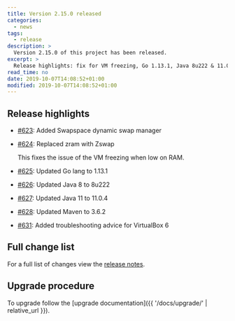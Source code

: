 ```yaml
---
title: Version 2.15.0 released
categories:
  - news
tags:
  - release
description: >
  Version 2.15.0 of this project has been released.
excerpt: >
  Release highlights: fix for VM freezing, Go 1.13.1, Java 8u222 & 11.0.4, Maven 3.6.2...
read_time: no
date: 2019-10-07T14:08:52+01:00
modified: 2019-10-07T14:08:52+01:00
---
```


## Release highlights

* [#623](https://github.com/gantsign/development-environment/pull/623):
  Added Swapspace dynamic swap manager
* [#624](https://github.com/gantsign/development-environment/pull/624):
  Replaced zram with Zswap

    This fixes the issue of the VM freezing when low on RAM.

* [#625](https://github.com/gantsign/development-environment/pull/625):
  Updated Go lang to 1.13.1
* [#626](https://github.com/gantsign/development-environment/pull/626):
  Updated Java 8 to 8u222
* [#627](https://github.com/gantsign/development-environment/pull/627):
  Updated Java 11 to 11.0.4
* [#628](https://github.com/gantsign/development-environment/pull/628):
  Updated Maven to 3.6.2
* [#631](https://github.com/gantsign/development-environment/pull/631):
  Added troubleshooting advice for VirtualBox 6

## Full change list

For a full list of changes view the
[release notes](https://github.com/gantsign/development-environment/releases/tag/2.15.0).

## Upgrade procedure

To upgrade follow the
[upgrade documentation]({{ '/docs/upgrade/' | relative_url }}).
